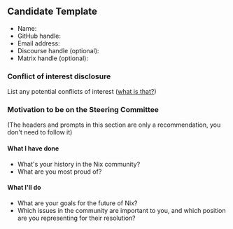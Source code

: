 ## Candidate Template

- Name:
- GitHub handle:
- Email address:
- Discourse handle (optional):
- Matrix handle (optional):

### Conflict of interest disclosure

List any potential conflicts of interest ([what is that?](https://github.com/NixOS/SC-election-2024/blob/main/doc/conflict-of-interest.md))

### Motivation to be on the Steering Committee

(The headers and prompts in this section are only a recommendation, you don't need to follow it)

#### What I have done

- What's your history in the Nix community?
- What are you most proud of?

#### What I'll do

- What are your goals for the future of Nix?
- Which issues in the community are important to you, and which position are you representing for their resolution?
